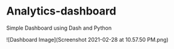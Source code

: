 # Analytics-dashboard
Simple Dashboard using Dash and Python 


![Dashboard Image](Screenshot 2021-02-28 at 10.57.50 PM.png)
